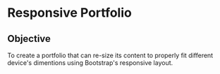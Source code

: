 # Responsive Portfolio

## Objective

To create a portfolio that can re-size its content to properly fit different device's dimentions using Bootstrap's responsive layout.




